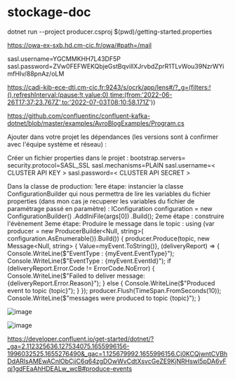 # stockage-doc
dotnet run --project producer.csproj $(pwd)/getting-started.properties

https://owa-ex-sxb.hd.cm-cic.fr/owa/#path=/mail


sasl.username=YGCMMKHH7L43DF5P
sasl.password=ZVw0FEFWEKQbjeGstBqvillXJrvbdZprR1TLvWou39NzrWYimfHIv/88pnAz/oLM


https://cadi-kib-ece-dti.cm-cic.fr:9243/s/ocrk/app/lens#/?_g=(filters:!(),refreshInterval:(pause:!t,value:0),time:(from:'2022-06-26T17:37:23.767Z',to:'2022-07-03T08:10:58.171Z'))

https://github.com/confluentinc/confluent-kafka-dotnet/blob/master/examples/AvroBlogExamples/Program.cs

Ajouter dans votre projet les dépendances (les versions sont à confirmer avec l'équipe système et réseau) : 

  <ItemGroup>
    <PackageReference Include="Confluent.Kafka" Version="1.8.2" />
    <PackageReference Include="Microsoft.Extensions.Configuration" Version="6.0.0" />
    <PackageReference Include="Microsoft.Extensions.Configuration.Binder" Version="6.0.0" />
    <PackageReference Include="Microsoft.Extensions.Configuration.Ini" Version="6.0.0" />
  </ItemGroup>

Créer un fichier properties dans le projet : 
bootstrap.servers=
security.protocol=SASL_SSL
sasl.mechanisms=PLAIN
sasl.username=< CLUSTER API KEY >
sasl.password=< CLUSTER API SECRET >

Dans la classe de production:
		1ere étape: instancier la classe ConfigurationBuilder qui nous permettra de lire les variables du fichier properties (dans mon cas je recuperer les variables du fichier de paramétrage passé en paramètre) :
	   IConfiguration configuration = new ConfigurationBuilder()
	            .AddIniFile(args[0])
	            .Build();
		2eme étape : construire l'évènement 
		3eme étape: Produire le message dans le topic : 
			using (var producer = new ProducerBuilder<Null, string>(
			            configuration.AsEnumerable()).Build())
			        {
			            producer.Produce(topic, new Message<Null, string> { Value=myEvent.ToString()},
			                    (deliveryReport) =>
			                    {   
			                        Console.WriteLine($"EventType : {myEvent.EventType}");
			                        Console.WriteLine($"EventType : {myEvent.EventId}");
			                        if (deliveryReport.Error.Code != ErrorCode.NoError)
			                        {
			                            Console.WriteLine($"Failed to deliver message: {deliveryReport.Error.Reason}");
			                        }
			                        else
			                        {
			                            Console.WriteLine($"Produced event to topic {topic}");
			                        }
			                    });
			            producer.Flush(TimeSpan.FromSeconds(10));
			            Console.WriteLine($"messages were produced to topic {topic}");
			        }
			












![image](https://user-images.githubusercontent.com/108058805/175831997-eba8b925-4b55-4ae4-ac72-2d9e1b124497.png)








![image](https://user-images.githubusercontent.com/108058805/175830315-b3a60416-e19c-4b59-8312-1ff6c7d86543.png)





https://developer.confluent.io/get-started/dotnet/?_ga=2.112325636.127534075.1655996156-1996032525.1655276490&_gac=1.125679992.1655996156.Cj0KCQjwntCVBhDdARIsAMEwACnlObCjiC6q64zgDOwWvCdtXsvcGeZE9KjNRHswI5pDA6vFqj1gdFEaAhHDEALw_wcB#produce-events
